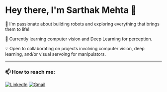 # Hey there, I'm Sarthak Mehta 👋

🤖  I'm passionate about building robots and exploring everything that brings them to life!

🔭 Currently learning computer vision and Deep Learning for perception.

💡 Open to collaborating on projects involving computer vision, deep learning, and/or visual servoing for manipulators.

---

### 📫 How to reach me:
[![LinkedIn](https://img.shields.io/badge/LinkedIn-0077B5?style=flat&logo=linkedin&logoColor=white)](https://www.linkedin.com/in/mehtasarthak/)
[![Gmail](https://img.shields.io/badge/Gmail-D14836?style=flat&logo=gmail&logoColor=white)](mailto:smehta1@wpi.edu)
